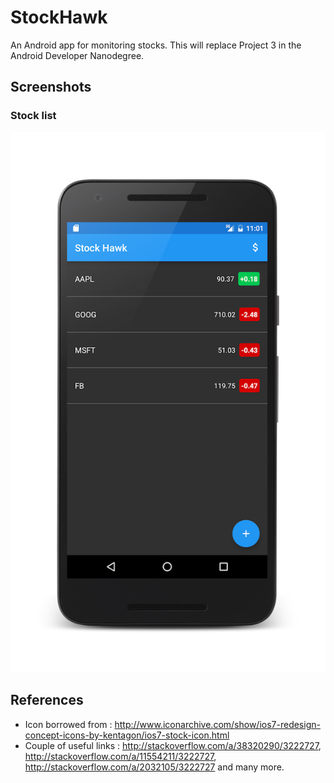 # StockHawk
An Android app for monitoring stocks. This will replace Project 3 in the Android Developer Nanodegree.

Screenshots
-----------

### Stock list
![Listview](screenshots/stocklistview.png)

## References
- Icon borrowed from : http://www.iconarchive.com/show/ios7-redesign-concept-icons-by-kentagon/ios7-stock-icon.html
- Couple of useful links : http://stackoverflow.com/a/38320290/3222727, http://stackoverflow.com/a/11554211/3222727, http://stackoverflow.com/a/2032105/3222727 and many more.
